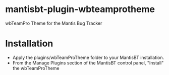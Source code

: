 mantisbt-plugin-wbteamprotheme
==============================

wbTeamPro Theme for the Mantis Bug Tracker

Installation
==============================

 - Apply the plugins/wbTeamProTheme folder to your MantisBT installation.
 - From the Manage Plugins section of the MantisBT control panel, "Install" the wbTeamProTheme
